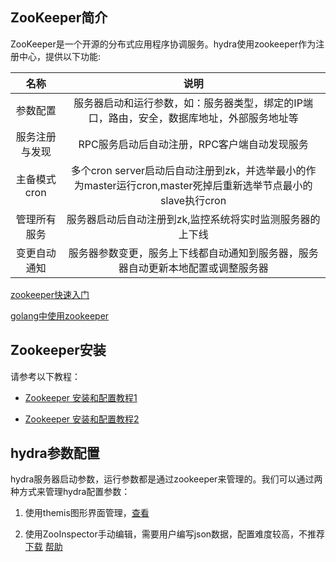 ## ZooKeeper简介
ZooKeeper是一个开源的分布式应用程序协调服务。hydra使用zookeeper作为注册中心，提供以下功能:

|名称    |   说明    |
|:-------------:|:-------------:|
|参数配置|服务器启动和运行参数，如：服务器类型，绑定的IP端口，路由，安全，数据库地址，外部服务地址等|
|服务注册与发现|RPC服务启动后自动注册，RPC客户端自动发现服务|
|主备模式cron|多个cron server启动后自动注册到zk，并选举最小的作为master运行cron,master死掉后重新选举节点最小的slave执行cron|
|管理所有服务|服务器启动后自动注册到zk,监控系统将实时监测服务器的上下线|
|变更自动通知|服务器参数变更，服务上下线都自动通知到服务器，服务器自动更新本地配置或调整服务器|


[zookeeper快速入门](http://blog.csdn.net/peak_and_valley/article/details/51847052)

[golang中使用zookeeper](http://blog.csdn.net/zhaominpro/article/details/77543543)



## Zookeeper安装
请参考以下教程：

+ [Zookeeper 安装和配置教程1](http://www.cnblogs.com/shanheyongmu/p/6233819.html)

+ [Zookeeper 安装和配置教程2](http://www.cnblogs.com/zhangjianbin/archive/2017/01/14/6285596.html)


## hydra参数配置
hydra服务器启动参数，运行参数都是通过zookeeper来管理的。我们可以通过两种方式来管理hydra配置参数：

1. 使用themis图形界面管理，[查看](https://github.com/qxnw/hydra/blob/master/quickstart/5.install_themis.md)

2. 使用ZooInspector手动编辑，需要用户编写json数据，配置难度较高，不推荐 [下载](https://issues.apache.org/jira/secure/attachment/12436620/ZooInspector.zip) 
[帮助](http://blog.csdn.net/liubowin/article/details/77966868?locationNum=6&fps=1)